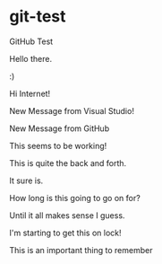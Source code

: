 # git-test
GitHub Test

Hello there. 

:)

Hi Internet!

New Message from Visual Studio!

New Message from GitHub

This seems to be working!

This is quite the back and forth.

It sure is.

How long is this going to go on for?

Until it all makes sense I guess.

I'm starting to get this on lock!

This is an important thing to remember